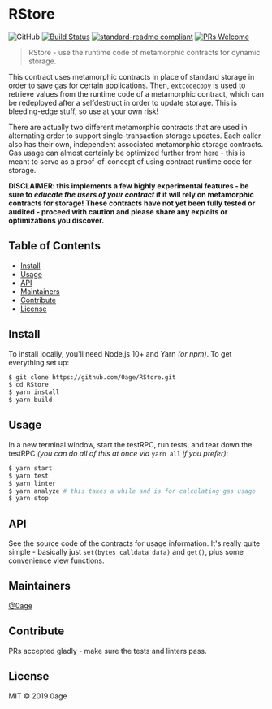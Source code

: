 # RStore

![GitHub](https://img.shields.io/github/license/0age/RStore.svg?colorB=brightgreen)
[![Build Status](https://travis-ci.org/0age/RStore.svg?branch=master)](https://travis-ci.org/0age/RStore)
[![standard-readme compliant](https://img.shields.io/badge/standard--readme-OK-green.svg?style=flat-square)](https://github.com/RichardLitt/standard-readme)
[![PRs Welcome](https://img.shields.io/badge/PRs-welcome-brightgreen.svg)](http://makeapullrequest.com)

> RStore - use the runtime code of metamorphic contracts for dynamic storage.

This contract uses metamorphic contracts in place of standard storage in order to save gas for certain applications. Then, `extcodecopy` is used to retrieve values from the runtime code of a metamorphic contract, which can be redeployed after a selfdestruct in order to update storage. This is bleeding-edge stuff, so use at your own risk!

There are actually two different metamorphic contracts that are used in alternating order to support single-transaction storage updates. Each caller also has their own, independent associated metamorphic storage contracts. Gas usage can almost certainly be optimized further from here - this is meant to serve as a proof-of-concept of using contract runtime code for storage.

**DISCLAIMER: this implements a few highly experimental features - be sure to *educate the users of your contract* if it will rely on metamorphic contracts for storage! These contracts have not yet been fully tested or audited - proceed with caution and please share any exploits or optimizations you discover.**

## Table of Contents

- [Install](#install)
- [Usage](#usage)
- [API](#api)
- [Maintainers](#maintainers)
- [Contribute](#contribute)
- [License](#license)

## Install
To install locally, you'll need Node.js 10+ and Yarn *(or npm)*. To get everything set up:
```sh
$ git clone https://github.com/0age/RStore.git
$ cd RStore
$ yarn install
$ yarn build
```

## Usage
In a new terminal window, start the testRPC, run tests, and tear down the testRPC *(you can do all of this at once via* `yarn all` *if you prefer)*:
```sh
$ yarn start
$ yarn test
$ yarn linter
$ yarn analyze # this takes a while and is for calculating gas usage
$ yarn stop
```

## API

See the source code of the contracts for usage information. It's really quite simple - basically just `set(bytes calldata data)` and `get()`, plus some convenience view functions.

## Maintainers

[@0age](https://github.com/0age)

## Contribute

PRs accepted gladly - make sure the tests and linters pass.

## License

MIT © 2019 0age
